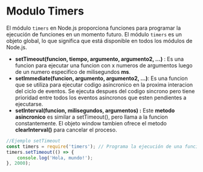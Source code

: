 # Modulo Timers

  
El módulo `timers` en Node.js proporciona funciones para programar la ejecución de funciones en un momento futuro. El módulo `timers` es un objeto global, lo que significa que está disponible en todos los módulos de Node.js.

* **setTimeout(funcion, tiempo, argumento, argumento2, ...)** : Es una funcion para ejecutar una funcion con x numeros de argumentos luego de un numero especifico de milisegundos **ms**.
* **setImmediate(funcion, argumento, argumento2, ...)**: Es una funcion que se utiliza para ejecutar codigo asincronico en la proxima interacion del ciclo de eventos. Se ejecuta despues del codigo sincrono pero tiene prioridad entre todos los eventos asincronos que esten pendientes a ejecutarse.
* **setInterval(funcion, milisegundos, argumentos) :** Este **metodo asincronico** es similar a setTimeout(), pero llama a la funcion constantemente. El objeto window tambien ofrece el metodo **clearInterval()** para cancelar el proceso.

```js
//Ejemplo setTimeout
const timers = require('timers'); // Programa la ejecución de una función después de 2 segundos 
timers.setTimeout(() => { 
	console.log('Hola, mundo!'); 
}, 2000);
```